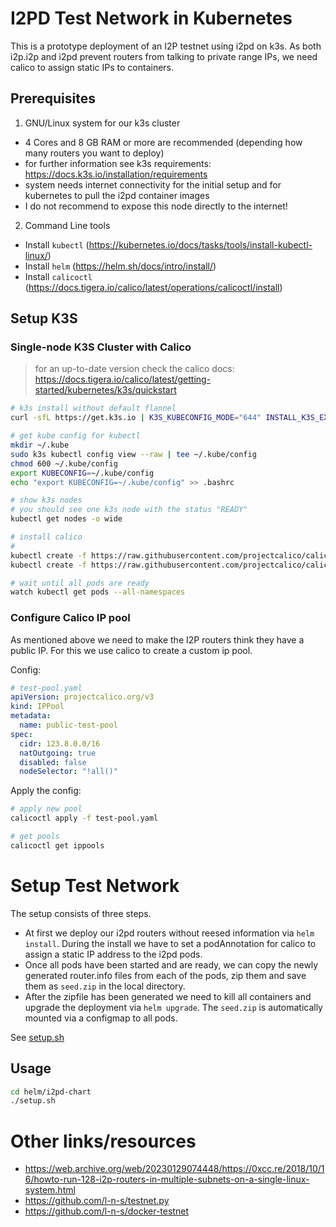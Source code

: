 # I2PD Test Network in Kubernetes

This is a prototype deployment of an I2P testnet using i2pd on k3s. As both i2p.i2p and i2pd prevent routers from talking to private range IPs, we need calico to assign static IPs to containers.

## Prerequisites

1. GNU/Linux system for our k3s cluster 
  - 4 Cores and 8 GB RAM or more are recommended (depending how many routers you want to deploy)
  - for further information see k3s requirements: https://docs.k3s.io/installation/requirements
  - system needs internet connectivity for the initial setup and for kubernetes to pull the i2pd container images
  - I do not recommend to expose this node directly to the internet!

2. Command Line tools
  - Install `kubectl` (https://kubernetes.io/docs/tasks/tools/install-kubectl-linux/)
  - Install `helm` (https://helm.sh/docs/intro/install/)
  - Install `calicoctl` (https://docs.tigera.io/calico/latest/operations/calicoctl/install)

## Setup K3S

### Single-node K3S Cluster with Calico
> for an up-to-date version check the calico docs: https://docs.tigera.io/calico/latest/getting-started/kubernetes/k3s/quickstart

```bash
# k3s install without default flannel
curl -sfL https://get.k3s.io | K3S_KUBECONFIG_MODE="644" INSTALL_K3S_EXEC="--flannel-backend=none --cluster-cidr=10.4.0.0/16 --disable-network-policy --disable=traefik" sh -

# get kube config for kubectl
mkdir ~/.kube
sudo k3s kubectl config view --raw | tee ~/.kube/config
chmod 600 ~/.kube/config
export KUBECONFIG=~/.kube/config
echo "export KUBECONFIG=~/.kube/config" >> .bashrc

# show k3s nodes
# you should see one k3s node with the status "READY"
kubectl get nodes -o wide 

# install calico
#
kubectl create -f https://raw.githubusercontent.com/projectcalico/calico/v3.27.0/manifests/tigera-operator.yaml
kubectl create -f https://raw.githubusercontent.com/projectcalico/calico/v3.27.0/manifests/custom-resources.yaml

# wait until all pods are ready
watch kubectl get pods --all-namespaces
```

### Configure Calico IP pool

As mentioned above we need to make the I2P routers think they have a public IP.
For this we use calico to create a custom ip pool.

Config:

```yaml
# test-pool.yaml
apiVersion: projectcalico.org/v3
kind: IPPool
metadata:
  name: public-test-pool
spec:
  cidr: 123.8.0.0/16
  natOutgoing: true
  disabled: false
  nodeSelector: "!all()"
```

Apply the config:

```bash
# apply new pool
calicoctl apply -f test-pool.yaml

# get pools
calicoctl get ippools
```

# Setup Test Network

The setup consists of three steps. 
- At first we deploy our i2pd routers without reesed information via `helm install`. During the install we have to set a podAnnotation for calico to assign a static IP address to the i2pd pods.
- Once all pods have been started and are ready, we can copy the newly generated router.info files from each of the pods, zip them and save them as `seed.zip` in the local directory.
- After the zipfile has been generated we need to kill all containers and upgrade the deployment via `helm upgrade`.
The `seed.zip` is automatically mounted via a configmap to all pods.

See [setup.sh](,/helm/i2pd-chart/setup.sh)

## Usage 

```bash
cd helm/i2pd-chart
./setup.sh
```

# Other links/resources
- https://web.archive.org/web/20230129074448/https://0xcc.re/2018/10/16/howto-run-128-i2p-routers-in-multiple-subnets-on-a-single-linux-system.html
- https://github.com/l-n-s/testnet.py
- https://github.com/l-n-s/docker-testnet

